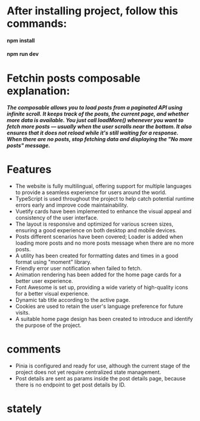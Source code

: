 
# After installing project, follow this commands:
#### npm install
#### npm run dev

# Fetchin posts composable explanation:
##### The composable allows you to load posts from a paginated API using infinite scroll. It keeps track of the posts, the current page, and whether more data is available. You just call loadMore() whenever you want to fetch more posts — usually when the user scrolls near the bottom. It also ensures that it does not reload while it's still waiting for a response. When there are no posts, stop fetching data and displaying the "No more posts" message.

# Features 
- The website is fully multilingual, offering support for multiple languages to provide a seamless experience for users around the world.
- TypeScript is used throughout the project to help catch potential runtime errors early and improve code maintainability.
- Vuetify cards have been implemented to enhance the visual appeal and consistency of the user interface.
- The layout is responsive and optimized for various screen sizes, ensuring a good experience on both desktop and mobile devices.
- Posts different scenarios have been covered; Loader is added when loading more posts and no more posts message when there are no more posts.
- A utility has been created for formatting dates and times in a good format using "moment" library.
- Friendly error user notification when failed to fetch. 
- Animation rendering has been added for the home page cards for a better user experience.
- Font Awesome is set up, providing a wide variety of high-quality icons for a better visual experience.
- Dynamic tab title according to the active page.
- Cookies are used to retain the user's language preference for future visits.
-  A suitable home page design has been created to introduce and identify the purpose of the project.

# comments
- Pinia is configured and ready for use, although the current stage of the project does not yet require centralized state management.
- Post details are sent as params inside the post details page, because there is no endpoint to get post details by ID.
# stately
